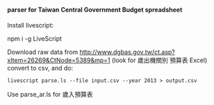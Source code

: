 #
#### parser for Taiwan Central Government Budget spreadsheet

Install livescript:

   npm i -g LiveScript

Download raw data from http://www.dgbas.gov.tw/ct.asp?xItem=26269&CtNode=5389&mp=1
(look for 歲出機關別 預算表 Excel)
convert to csv, and do:

    livescript parse.ls --file input.csv --year 2013 > output.csv

Use parse_ar.ls for 歲入預算表

